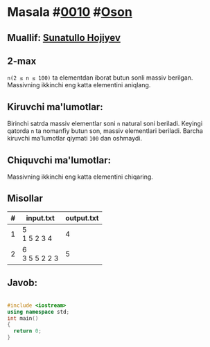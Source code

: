 <h1>Masala #<a href="https://robocontest.uz/tasks/0010">0010</a> #<a href="https://robocontest.uz/tasks?category=1">Oson</a></h1>
<h2> Muallif: <a href="https://robocontest.uz/profile/sunnat">Sunatullo Hojiyev</a></h2>
<h2>2-max</h2>
<p>
  <code>n(2 ≤ n ≤ 100)</code> ta elementdan iborat butun sonli massiv berilgan. Massivning ikkinchi eng katta elementini aniqlang.
</p>
<h2>Kiruvchi ma'lumotlar:</h2>
<p>
	Birinchi satrda massiv elementlar soni <code>n</code> natural soni beriladi. Keyingi qatorda 
<code>n</code> ta nomanfiy butun son, massiv elementlari beriladi. Barcha kiruvchi ma'lumotlar qiymati <code>100</code> dan oshmaydi.
</p>
<h2>Chiquvchi ma'lumotlar:</h2>
<p>
	Massivning ikkinchi eng katta elementini chiqaring.
</p>
<h2>Misollar</h2>
<table>
  <thead>
  	<tr>
		<th>#</th>
	    <th>input.txt</th>
	    <th>output.txt</th>
  	</tr>
  </thead>
  <tbody>
  	<tr>
		  <td>1</td>
	    <td>5<br>1 5 2 3 4</td>
	    <td>4</td>
	  </tr>
    <tr>
		  <td>2</td>
	    <td>6<br>3 5 5 2 2 3</td>
	    <td>5</td>
	  </tr>
  </tbody>
</table>
<h2>Javob:</h2>

######
```cpp
#include <iostream>
using namespace std;
int main()
{
  return 0;
}
```
